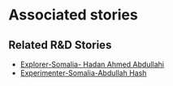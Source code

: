 # Associated stories

<!-- !!DO NOT REMOVE!! start autogenerated hyperlinks -->
## Related R&D Stories
- [Explorer\-Somalia\- Hadan Ahmed Abdullahi](/RnD-Archive/stories/?doc=Explorers_SOM)
- [Experimenter\-Somalia\-Abdullah Hash ](/RnD-Archive/stories/?doc=Experimenters_SOM)
<!-- !!DO NOT REMOVE!! end autogenerated hyperlinks -->
